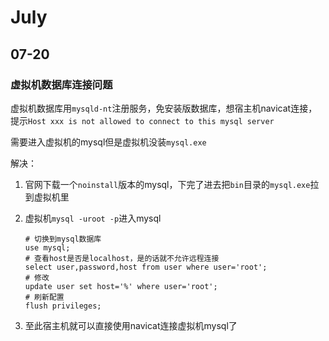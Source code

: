 # July

## 07-20

### 虚拟机数据库连接问题

虚拟机数据库用`mysqld-nt`注册服务，免安装版数据库，想宿主机navicat连接，提示`Host xxx is not allowed to connect to this mysql server`

需要进入虚拟机的mysql但是虚拟机没装`mysql.exe`

解决：

1. 官网下载一个`noinstall`版本的mysql，下完了进去把`bin`目录的`mysql.exe`拉到虚拟机里

2. 虚拟机`mysql -uroot -p`进入mysql

   ```mysql
   # 切换到mysql数据库
   use mysql;
   # 查看host是否是localhost，是的话就不允许远程连接
   select user,password,host from user where user='root';
   # 修改
   update user set host='%' where user='root';
   # 刷新配置
   flush privileges;
   ```

3. 至此宿主机就可以直接使用navicat连接虚拟机mysql了